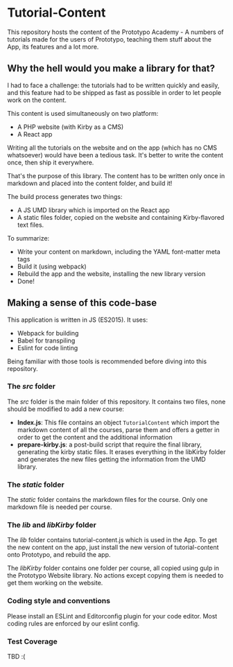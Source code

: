 # Tutorial-Content

This repository hosts the content of the Prototypo Academy - A numbers of tutorials made for the users of Prototypo, teaching them stuff about the App, its features and a lot more.

## Why the hell would you make a library for that?

I had to face a challenge: the tutorials had to be written quickly and easily, and this feature had to be shipped as fast as possible in order to let people work on the content.

This content is used simultaneously on two platform: 

- A PHP website (with Kirby as a CMS)
- A React app

Writing all the tutorials on the website and on the app (which has no CMS whatsoever) would have been a tedious task. It's better to write the content once, then ship it everywhere.

That's the purpose of this library. The content has to be written only once in markdown and placed into the content folder, and build it!

The build process generates two things:

- A JS UMD library which is imported on the React app
- A static files folder, copied on the website and containing Kirby-flavored text files.

To summarize:

- Write your content on markdown, including the YAML font-matter meta tags
- Build it (using webpack)
- Rebuild the app and the website, installing the new library version
- Done!



## Making a sense of this code-base

This application is written in JS (ES2015). It uses:

- Webpack for building
- Babel for transpiling
- Eslint for code linting

Being familiar with those tools is recommended before diving into this repository.

### The *src* folder

The *src* folder is the main folder of this repository. It contains two files, none should be modified to add a new course:

- **Index.js**:  This file contains an object `TutorialContent` which import the markdown content of all the courses, parse them and offers a getter in order to get the content and the additional information
- **prepare-kirby.js**:  a post-build script that require the final library, generating the kirby static files. It erases everything in the libKirby folder and generates the new files getting the information from the UMD library.

### The *static* folder

The *static* folder contains the markdown files for the course. Only one markdown file is needed per course.

### The *lib* and *libKirby* folder

The *lib* folder contains tutorial-content.js which is used in the App. To get the new content on the app, just install the new version of tutorial-content onto Prototypo, and rebuild the app.

The *libKirby* folder contains one folder per course, all copied using gulp in the Prototypo Website library. No actions except copying them is needed to get them working on the website.

### Coding style and conventions

Please install an ESLint and Editorconfig plugin for your code editor.
Most coding rules are enforced by our eslint config. 

### Test Coverage

TBD :(